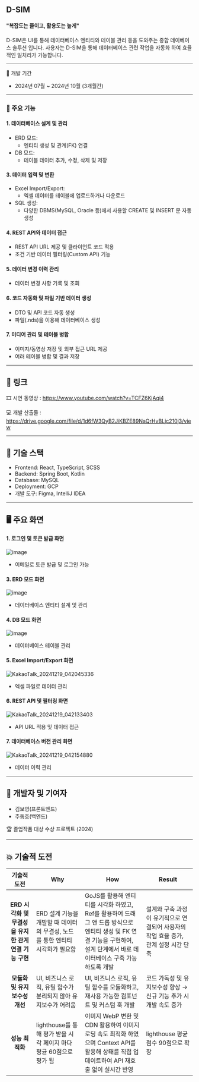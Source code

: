 ## D-SIM


#### "복잡도는 줄이고, 활용도는 높게"

D-SIM은 UI를 통해 데이터베이스 엔티티와 테이블 관리 등을 도와주는 종합 데이베이스 솔루션 입니다. 사용자는 D-SIM을 통해 데이터베이스 관련 작업을 자동화 하여 효율적인 일처리가 가능합니다.

---

📅 개발 기간
- 2024년 07월 ~ 2024년 10월 (3개월간)

---

### 📌 주요 기능

#### 1. 데이터베이스 설계 및 관리
   - ERD 모드:
       - 엔티티 생성 및 관계(FK) 연결
   - DB 모드:
       - 테이블 데이터 추가, 수정, 삭제 및 저장


#### 3. 데이터 입력 및 변환
   - Excel Import/Export:
       - 엑셀 데이터를 테이블에 업로드하거나 다운로드
   - SQL 생성:
       - 다양한 DBMS(MySQL, Oracle 등)에서 사용할 CREATE 및 INSERT 문 자동 생성


#### 4. REST API와 데이터 접근
   - REST API URL 제공 및 클라이언트 코드 적용
   - 조건 기반 데이터 필터링(Custom API) 기능

    
#### 5. 데이터 변경 이력 관리
   - 데이터 변경 사항 기록 및 조회


#### 6. 코드 자동화 및 파일 기반 데이터 생성
   - DTO 및 API 코드 자동 생성
   - 파일(.nds)을 이용해 데이터베이스 생성


#### 7. 미디어 관리 및 테이블 병합
   - 이미지/동영상 저장 및 외부 접근 URL 제공
   - 여러 테이블 병합 및 결과 저장

---

## 🔗 링크
🎞 시연 동영상 : https://www.youtube.com/watch?v=TCFZ6KjAqi4

💻 개발 산출물 : https://drive.google.com/file/d/1d6fW3QyB2JiKBZE89NaQrHvBLjc210j3/view

---


## 🔧 기술 스택
- Frontend: React, TypeScript, SCSS
- Backend: Spring Boot, Kotlin
- Database: MySQL
- Deployment: GCP
- 개발 도구: Figma, IntelliJ IDEA

---

## 🖥️ 주요 화면

#### 1. 로그인 및 토큰 발급 화면

![image](https://github.com/user-attachments/assets/6530bbf7-2913-4be2-b6bd-edb5e2d54b3d)
   - 이메일로 토큰 발급 및 로그인 가능



#### 3. ERD 모드 화면

![image](https://github.com/user-attachments/assets/e8d3a4f5-6b58-4c18-80d0-3ec9f3193680)
   - 데이터베이스 엔티티 설계 및 관리



#### 4. DB 모드 화면
   
![image](https://github.com/user-attachments/assets/8836d4fc-d2d0-428b-8b84-21260e059997)
   - 데이터베이스 테이블 관리



#### 5. Excel Import/Export 화면
   
![KakaoTalk_20241219_042045336](https://github.com/user-attachments/assets/94dff952-815d-4f50-a1b7-b64013b04c75)
   - 엑셀 파일로 데이터 관리



#### 6. REST API 및 필터링 화면
    
![KakaoTalk_20241219_042133403](https://github.com/user-attachments/assets/b73fbf5e-fe67-4d6b-8d0d-d78542c7403a)
   - API URL 적용 및 데이터 접근



#### 7. 데이터베이스 버전 관리 화면
    
![KakaoTalk_20241219_042154880](https://github.com/user-attachments/assets/91ab4238-f320-4336-a6a4-37451de1e340)
   - 데이터 이력 관리

  
---

## 🎉 개발자 및 기여자

- 김보영(프론트엔드)
- 주동호(백엔드)

🏆 졸업작품 대상 수상 프로젝트 (2024)

---


## 💥 기술적 도전

|            기술적 도전            | Why | How | Result |
|:-----------------------------------:|---|---|------|
| **ERD 시각화 및 무결성을 유지한 관계 연결 기능 구현** | ERD 설계 기능을 개발할 때 데이터의 무결성, 노드를 통한 엔티티 시각화가 필요함 | GoJS를 활용해 엔티티를 시각화 하였고, Ref를 활용하여 드래그 앤 드롭 방식으로 엔티티 생성 및 FK 연결 기능을 구현하여, 설계 단계에서 바로 데이터베이스 구축 가능하도록 개발 | 설계와 구축 과정이 유기적으로 연결되어 사용자의 작업 효율 증가, 관계 설정 시간 단축 |
| **모듈화 및 유지보수성 개선** | UI, 비즈니스 로직, 유틸 함수가 분리되지 않아 유지보수가 어려움 | UI, 비즈니스 로직, 유틸 함수를 모듈화하고, 재사용 가능한 컴포넌트 및 커스텀 훅 개발 | 코드 가독성 및 유지보수성 향상 → 신규 기능 추가 시 개발 속도 증가 |
| **성능 최적화** | lighthouse를 통해 평가 받을 시 각 페이지 마다 평균 60점으로 평가 됨| 이미지 WebP 변환 및 CDN 활용하여 이미지 로딩 속도 최적화 하였으며  Context API를 활용해 상태를 직접 업데이트하여 API 재호출 없이 실시간 반영 | lighthouse 평균 점수 90점으로 확장 |


